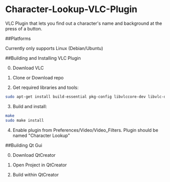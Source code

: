 # Character-Lookup-VLC-Plugin

VLC Plugin that lets you find out a character's name and background at the press of a button.

##Platforms

Currently only supports Linux (Debian/Ubuntu)

##Building and Installing VLC Plugin

0. Download VLC

1. Clone or Download repo

2. Get required libraries and tools:
```bash
sudo apt-get install build-essential pkg-config libvlccore-dev libvlc-dev
```

3. Build and install:
```bash
make
sudo make install
```
4. Enable plugin from Preferences/Video/Video_Filters. Plugin should be named "Character Lookup"

##Building Qt Gui

0. Download QtCreator

1. Open Project in QtCreator

2. Build within QtCreator